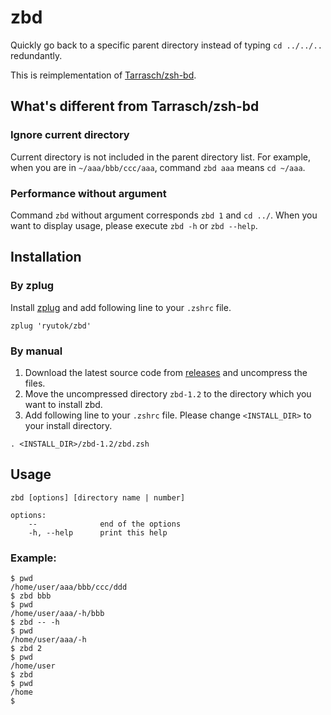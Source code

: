 # zbd
Quickly go back to a specific parent directory instead of typing `cd ../../..` redundantly.

This is reimplementation of [Tarrasch/zsh-bd](https://github.com/Tarrasch/zsh-bd).


## What's different from Tarrasch/zsh-bd
### Ignore current directory
Current directory is not included in the parent directory list.
For example, when you are in `~/aaa/bbb/ccc/aaa`, command `zbd aaa` means `cd ~/aaa`.

### Performance without argument
Command `zbd` without argument corresponds `zbd 1` and `cd ../`.
When you want to display usage, please execute `zbd -h` or `zbd --help`.


## Installation
### By zplug
Install [zplug](https://github.com/zplug/zplug) and add following line to your `.zshrc` file.
```
zplug 'ryutok/zbd'
```

### By manual
1. Download the latest source code from [releases](https://github.com/ryutok/zbd/releases) and uncompress the files.
2. Move the uncompressed directory `zbd-1.2` to the directory which you want to install zbd.
3. Add following line to your `.zshrc` file. Please change `<INSTALL_DIR>` to your install directory.
```
. <INSTALL_DIR>/zbd-1.2/zbd.zsh
```

## Usage

    zbd [options] [directory name | number]

    options:
        --              end of the options
        -h, --help      print this help

### Example:

    $ pwd
    /home/user/aaa/bbb/ccc/ddd
    $ zbd bbb
    $ pwd
    /home/user/aaa/-h/bbb
    $ zbd -- -h
    $ pwd
    /home/user/aaa/-h
    $ zbd 2
    $ pwd
    /home/user
    $ zbd
    $ pwd
    /home
    $
